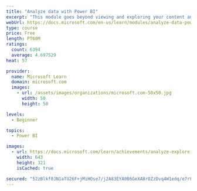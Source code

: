 ```yaml
---
title: "Analyze data with Power BI"
excerpt: "This module goes beyond viewing and exploring your content and explains how to interact with it by working with reports and dashboards to uncover and share new business insights."
webUrl: https://docs.microsoft.com/en-us/learn/modules/analyze-data-power-bi/
type: course
price: Free
length: PT60M
ratings:
  count: 6394
  average: 4.697529
heat: 57

provider:
  name: Microsoft Learn
  domain: microsoft.com
  images:
    - url: /assets/images/organizations/microsoft.com-50x50.jpg
      width: 50
      height: 50

levels:
  - Beginner

topics:
  - Power BI

images:
  - url: https://docs.microsoft.com/learn/achievements/analyze-explore-data-power-bi-social.png
    width: 643
    height: 321
    isCached: true

secured: "52zBlkf0JN1aTU26F+jMiHOse7/j2A83EYA0B6GeXABrOZzDvq4W1edq/e7rLPivBXrKeRlIDksYyrjMDFSQq7JPQoQp0UJOBWOSlkPHxygg5wj5aNln5dhyCj8zRMc0W7qOOcMq8/ciSAKmJeJLBu3iHVKH46OTxJahah2RP+9huXPEbz+lT+rSgQsJ+YozOsdysQ59S0RM9gEJI0m8u7oD4h6v4Fy73X77vAlXUSMH8eKVjVqIoJsEjNp8Sxp9BpmTWuwkI9pPYiibEloeXpWWY/n32GzgX2WNKfnIQEOVbNuPHtPvwpRkEzegsANx+kOm1WcTN5oFiSXpLkc8GJvliORZf5NkwSh8KOrgAvfd/NguSdcL64gphceItWzhqW8t8LzhAYZhv/mb3CN7AFZewPmLvsVJVp/QK4EHjX8=;QrfSkUFuCgUwFaxGUHtJvQ=="
---
```


